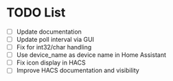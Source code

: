 # TODO List

- [ ] Update documentation
- [ ] Update poll interval via GUI
- [ ] Fix for int32/char handling 
- [ ] Use device_name as device name in Home Assistant
- [ ] Fix icon display in HACS
- [ ] Improve HACS documentation and visibility